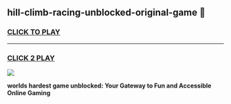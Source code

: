 
## hill-climb-racing-unblocked-original-game 👋
<h3>
<a href="https://premium.freeplayer.one?title=hill-climb-racing-unblocked-original-game&ref=14F">CLICK TO PLAY</a></h3>
<hr>

<h3>
<a href="https://premium.freeplayer.one?title=hill-climb-racing-unblocked-original-game&ref=14F">CLICK 2 PLAY</a>
  
</h3>

<a href="https://premium.freeplayer.one?title=hill-climb-racing-unblocked-original-game&ref=12F/"><img src="https://clearcache.store/games.png"></a>


**worlds hardest game unblocked: Your Gateway to Fun and Accessible Online Gaming**
